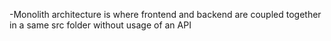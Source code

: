 -Monolith architecture  is where frontend and backend are coupled together in a same src folder without usage of an API
